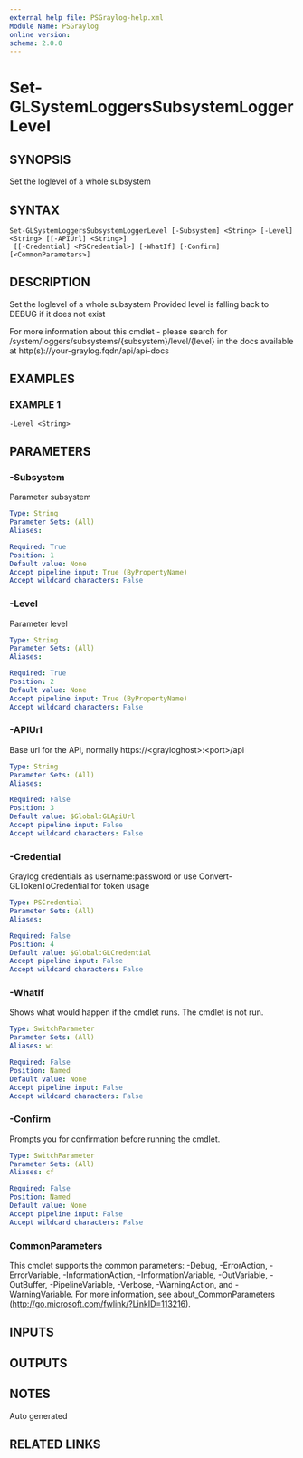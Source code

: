 ```yaml
---
external help file: PSGraylog-help.xml
Module Name: PSGraylog
online version:
schema: 2.0.0
---
```


# Set-GLSystemLoggersSubsystemLoggerLevel

## SYNOPSIS
Set the loglevel of a whole subsystem

## SYNTAX

```
Set-GLSystemLoggersSubsystemLoggerLevel [-Subsystem] <String> [-Level] <String> [[-APIUrl] <String>]
 [[-Credential] <PSCredential>] [-WhatIf] [-Confirm] [<CommonParameters>]
```

## DESCRIPTION
Set the loglevel of a whole subsystem
Provided level is falling back to DEBUG if it does not exist

For more information about this cmdlet - please search for /system/loggers/subsystems/{subsystem}/level/{level} in the docs available at http(s)://your-graylog.fqdn/api/api-docs

## EXAMPLES

### EXAMPLE 1
```
-Level <String>
```

## PARAMETERS

### -Subsystem
Parameter subsystem

```yaml
Type: String
Parameter Sets: (All)
Aliases:

Required: True
Position: 1
Default value: None
Accept pipeline input: True (ByPropertyName)
Accept wildcard characters: False
```

### -Level
Parameter level

```yaml
Type: String
Parameter Sets: (All)
Aliases:

Required: True
Position: 2
Default value: None
Accept pipeline input: True (ByPropertyName)
Accept wildcard characters: False
```

### -APIUrl
Base url for the API, normally https://\<grayloghost\>:\<port\>/api

```yaml
Type: String
Parameter Sets: (All)
Aliases:

Required: False
Position: 3
Default value: $Global:GLApiUrl
Accept pipeline input: False
Accept wildcard characters: False
```

### -Credential
Graylog credentials as username:password or use Convert-GLTokenToCredential for token usage

```yaml
Type: PSCredential
Parameter Sets: (All)
Aliases:

Required: False
Position: 4
Default value: $Global:GLCredential
Accept pipeline input: False
Accept wildcard characters: False
```

### -WhatIf
Shows what would happen if the cmdlet runs.
The cmdlet is not run.

```yaml
Type: SwitchParameter
Parameter Sets: (All)
Aliases: wi

Required: False
Position: Named
Default value: None
Accept pipeline input: False
Accept wildcard characters: False
```

### -Confirm
Prompts you for confirmation before running the cmdlet.

```yaml
Type: SwitchParameter
Parameter Sets: (All)
Aliases: cf

Required: False
Position: Named
Default value: None
Accept pipeline input: False
Accept wildcard characters: False
```

### CommonParameters
This cmdlet supports the common parameters: -Debug, -ErrorAction, -ErrorVariable, -InformationAction, -InformationVariable, -OutVariable, -OutBuffer, -PipelineVariable, -Verbose, -WarningAction, and -WarningVariable. For more information, see about_CommonParameters (http://go.microsoft.com/fwlink/?LinkID=113216).

## INPUTS

## OUTPUTS

## NOTES
Auto generated

## RELATED LINKS
